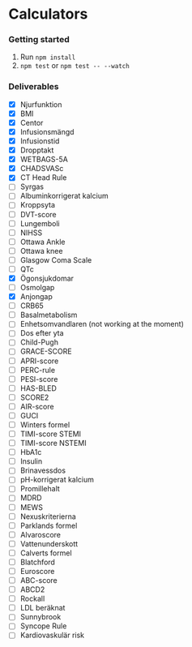 # Calculators

### Getting started

1. Run `npm install`
2. `npm test` or `npm test -- --watch`

### Deliverables

- [x] Njurfunktion
- [x] BMI
- [x] Centor
- [x] Infusionsmängd
- [x] Infusionstid
- [x] Dropptakt
- [x] WETBAGS-5A
- [x] CHADSVASc
- [x] CT Head Rule
- [ ] Syrgas
- [ ] Albuminkorrigerat kalcium
- [ ] Kroppsyta
- [ ] DVT-score
- [ ] Lungemboli
- [ ] NIHSS
- [ ] Ottawa Ankle
- [ ] Ottawa knee
- [ ] Glasgow Coma Scale
- [ ] QTc
- [x] Ögonsjukdomar
- [ ] Osmolgap
- [x] Anjongap
- [ ] CRB65
- [ ] Basalmetabolism
- [ ] Enhetsomvandlaren (not working at the moment)
- [ ] Dos efter yta
- [ ] Child-Pugh
- [ ] GRACE-SCORE
- [ ] APRI-score
- [ ] PERC-rule
- [ ] PESI-score
- [ ] HAS-BLED
- [ ] SCORE2
- [ ] AIR-score
- [ ] GUCI
- [ ] Winters formel
- [ ] TIMI-score STEMI
- [ ] TIMI-score NSTEMI
- [ ] HbA1c
- [ ] Insulin
- [ ] Brinavessdos
- [ ] pH-korrigerat kalcium
- [ ] Promillehalt
- [ ] MDRD
- [ ] MEWS
- [ ] Nexuskriterierna
- [ ] Parklands formel
- [ ] Alvaroscore
- [ ] Vattenunderskott
- [ ] Calverts formel
- [ ] Blatchford
- [ ] Euroscore
- [ ] ABC-score
- [ ] ABCD2
- [ ] Rockall
- [ ] LDL beräknat
- [ ] Sunnybrook
- [ ] Syncope Rule
- [ ] Kardiovaskulär risk
